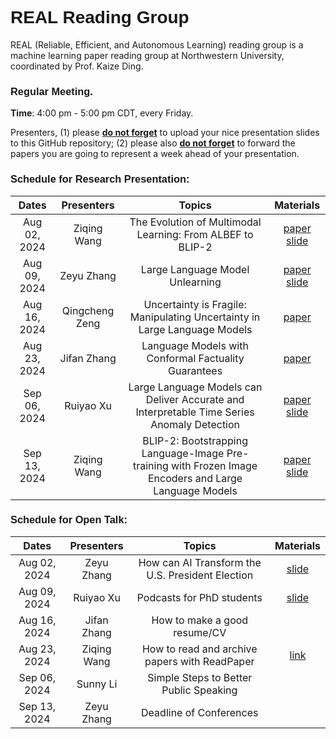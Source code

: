 # <span style="margin: 0px; padding: 0px; border: 0px; font-weight: inherit; font-style: inherit; font-family: Arial; vertical-align: baseline;">REAL Reading Group</span>

REAL (Reliable, Efficient, and Autonomous Learning) reading group is a machine learning paper reading group at Northwestern University, coordinated by Prof. Kaize Ding.

### <span style="margin: 0px; padding: 0px; border: 0px; font-weight: inherit; font-style: inherit; font-family: Arial; vertical-align: baseline;">Regular Meeting.</span>

**Time**: 4:00 pm - 5:00 pm CDT, every Friday.


Presenters, (1) please **<ins>do not forget</ins>** to upload your nice presentation slides to this GitHub repository; (2) please also **<ins>do not forget</ins>** to forward the papers you are going to represent a week ahead of your presentation.

### <span style="margin: 0px; padding: 0px; border: 0px; font-weight: inherit; font-style: inherit; font-family: Arial; vertical-align: baseline;">Schedule for Research Presentation:</span>

|    Dates     |  Presenters   |        Topics         | Materials |
| :----------: | :-----------: | :-------------------: | :-------: |
| Aug 02, 2024 |   Ziqing Wang         |    The Evolution of Multimodal Learning: From ALBEF to BLIP-2 | [paper](https://proceedings.mlr.press/v202/li23q/li23q.pdf) [slide](./Research_Presentation/08_02_2024_ZiqingWang_BLIP2.pptx)                 |           |
| Aug 09, 2024 |   Zeyu Zhang         |    Large Language Model Unlearning | [paper](http://arxiv.org/abs/2310.10683) [slide](./Research_Presentation/08_09_2024_ZeyuZhang_LLMUnlearning.pptx)               |           |
| Aug 16, 2024 |   Qingcheng Zeng         |    Uncertainty is Fragile: Manipulating Uncertainty in Large Language Models | [paper](https://arxiv.org/abs/2407.11282)               |           |
| Aug 23, 2024 |   Jifan Zhang         |    Language Models with Conformal Factuality Guarantees | [paper](https://arxiv.org/abs/2402.10978)            |           |
| Sep 06, 2024 |   Ruiyao Xu         |    Large Language Models can Deliver Accurate and Interpretable Time Series Anomaly Detection | [paper](https://arxiv.org/pdf/2405.15370)  [slide](./Research_Presentation/paper_presentation_9_6.pptx)          |           |
| Sep 13, 2024 |   Ziqing Wang         |    BLIP-2: Bootstrapping Language-Image Pre-training with Frozen Image Encoders and Large Language Models | [paper](https://proceedings.mlr.press/v202/li23q/li23q.pdf)  [slide](https://docs.google.com/presentation/d/1bApEC0u6JnJ0AIVqXgjyxL6aV-Ap9_asU6VQCB2b870/edit?usp=sharing)           |          |


### <span style="margin: 0px; padding: 0px; border: 0px; font-weight: inherit; font-style: inherit; font-family: Arial; vertical-align: baseline;">Schedule for Open Talk:</span>

|    Dates     |  Presenters   |        Topics         | Materials |
| :----------: | :-----------: | :-------------------: | :-------: |
| Aug 02, 2024 |   Zeyu Zhang         |    How can AI Transform the U.S. President Election |   [slide](./Open_Talk/08_02_2024_ZeyuZhang_HowAITransformPresidentElection.pptx)                 |           |
| Aug 09, 2024 |   Ruiyao Xu        |    Podcasts for PhD students |   [slide](./Open_Talk/08_09_2024_RuiyaoXu_PodcastsforPhDStudents.pptx)                |           |
| Aug 16, 2024 |   Jifan Zhang        |    How to make a good resume/CV |                 |           |
| Aug 23, 2024 |   Ziqing Wang        |    How to read and archive papers with ReadPaper | [link](https://rp.hanijiankang.com/new)             |           |
| Sep 06, 2024 |   Sunny Li       |    Simple Steps to Better Public Speaking |              |           |
| Sep 13, 2024 |   Zeyu Zhang       |    Deadline of Conferences |              |           |
